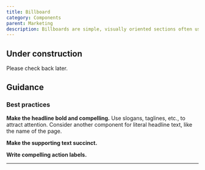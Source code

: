 ```yaml
---
title: Billboard
category: Components
parent: Marketing
description: Billboards are simple, visually oriented sections often used for the Hero or Call to Action patterns on landing pages. They pair a headline, brief supporting text, and action prompts to capture attention and guide users deeper into the content. Billboards optionally incorporate circular foreground images and a background logomark to enhance visual appeal and reinforce our brand.
---
```


<tcds-icon icon="error" style="--tcds-icon-size: 5rem; color: var(--tcds-color-red)"></tcds-icon>

## Under construction
Please check back later.

<!--twig
{% embed "@tc/includes/example.twig" with {full_screen: "true"} %}
{% block content %}
<tcds-section variant="billboard" class="bg-secondary bg-logo">
  <picture slot="secondary">
    <source type="image/webp" srcset="https://www.texaschildrens.org/sites/tc/files/styles/webp/public/2023-05/Hero%20image%20-%20mobile_1.png.webp?itok=0I_Mrn8j" media="(max-width: 896px)">
    <img src="https://www.texaschildrens.org/sites/tc/files/styles/webp/public/2023-05/Hero%20image%20-%20desktop.png.webp?itok=HD3aAhDC" alt="">
  </picture>

  <h2 slot="primary">
    <small>Example eyebrow</small>
    Example headline text
  </h2>

  <p slot="primary">
    Lorem ipsum dolor sit amet, consectetur adipiscing elit, sed do eiusmod
    tempor incididunt ut labore et dolore magna aliqua.
  </p>

  <a slot="cta" is="tcds-link-button" size="large" href="#">Primary action</a>
  <a slot="cta" is="tcds-link-button" size="large" variant="secondary" href="#">Secondary action</a>
</tcds-section>
{% endblock %}
{% block code %}
<tcds-section variant="billboard" class="bg-secondary bg-logo">
  <picture slot="secondary">
    <source type="image/webp" srcset="..." media="(max-width: 896px)">
    <img src="..." alt="">
  </picture>

  <h2 slot="primary">
    <small>Example eyebrow</small>
    Example headline text
  </h2>

  <p slot="primary">
    Lorem ipsum dolor sit amet, consectetur adipiscing elit, sed do eiusmod
    tempor incididunt ut labore et dolore magna aliqua.
  </p>

  <a slot="cta" is="tcds-link-button" size="large" href="#">Primary action</a>
  <a slot="cta" is="tcds-link-button" size="large" variant="secondary" href="#">Secondary action</a>
</tcds-section>
{% endblock %}
{% endembed %}
twig-->

## Guidance
### Best practices
**Make the headline bold and compelling.** Use slogans, taglines, etc., to attract attention. Consider another component for literal headline text, like the name of the page.

**Make the supporting text succinct.**

**Write compelling action labels.**

----
<!-- 
* Affiliate ribbon for brand associations right-aligned and at bottom
* Foreground image/secondary area — options for:
  * `float` or `sink` for responsive strategy (float goes to top, bleeds into full width; sink goes to bottom, does not bleed, is constrained by block and bottom padding, and `::slotted` images get border radius)
  * Can bleed and/or clip `top`, `bottom`, `side`, or `full` to determine how/whether secondary content is constrained
    * If `top`, `bottom`, or `full`, the secondary content is centered relative to all other content in the section, and if taller than the rest of the content, will visibly overflow the section. Unless `clip` of `top|bottom|full`, in which case the secondary content will bleed past the interior padding, but not visibly overflow past the section.
      * Block padding may need to be applied to `[part=primary]` and `[part=secondary]` redundantly, that way we can exempt `[part=secondary]` based on `[bleed]` and/or `[clip]`.
    * If `side` or `full`, secondary content is flush on the left edge of the secondary area (or right if reversed), and then if the content is too wide, will continue overflowing past the `max-width` container on the right (or left if reversed), but will be clipped by the overall `tcds-section`.
      * Can simply `unset` the `max-width` of the `::slotted` image, however this will usually make the section really tall. To fix, need to somehow tell the section to only size to the primary content, and ignore the secondary content (`position: absolute`?)


Billboards with video backgrounds are called jumbotrons (name of Site Studio component's variant). The jumbotron modifier increases the size of the eyebrow and heading to look like the current TC.org homepage hero (you can't have this extra large text without the video background—otherwise that would imply you're probably misusing one or the other). Also, the billboard is now sized *to* the aspect-ratio of the video background (normally a full-bleed background has `object-fit: cover`).

* Note that the sizing-to-the-background's-aspect-ratio thing is being discussed as a potential generic variant for the Section component (see &sect; Sketch).

Billboards with full-bleed backgrounds (images or videos) changes the responsive strategy a little bit. Instead of the paragraph remaining overlaid on the background, it gets kicked down to a full-bleed, white-background box beneath the image or video + heading. The eyebrow + heading remains overlaid on the background video or image, but is aligned to the bottom of its container, with a small dark gradient at the bottom to ensure sufficient contrast.

Actually, the image/text area arrangement can be reversed (think the Texas map pin animation).

Also, the "text" area can have arbitrary content (think the location card slider on the home page). -->